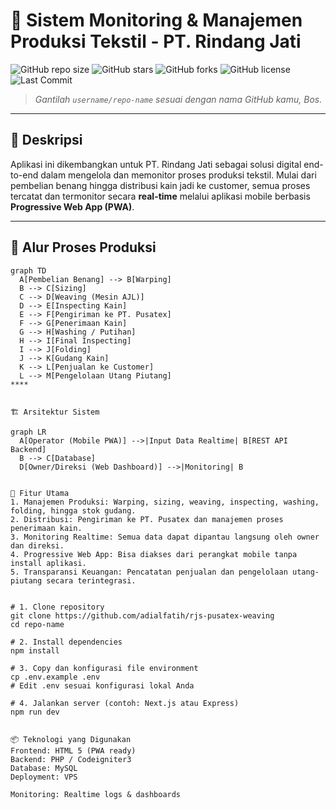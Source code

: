# 🧵 Sistem Monitoring & Manajemen Produksi Tekstil - PT. Rindang Jati

![GitHub repo size](https://img.shields.io/github/repo-size/username/rjs-pusatex-weaving)
![GitHub stars](https://img.shields.io/github/stars/username/rjs-pusatex-weaving)
![GitHub forks](https://img.shields.io/github/forks/username/rjs-pusatex-weaving)
![GitHub license](https://img.shields.io/github/license/username/rjs-pusatex-weaving)
![Last Commit](https://img.shields.io/github/last-commit/username/rjs-pusatex-weaving)

> *Gantilah `username/repo-name` sesuai dengan nama GitHub kamu, Bos.*

---

## 📘 Deskripsi

Aplikasi ini dikembangkan untuk PT. Rindang Jati sebagai solusi digital end-to-end dalam mengelola dan memonitor proses produksi tekstil. Mulai dari pembelian benang hingga distribusi kain jadi ke customer, semua proses tercatat dan termonitor secara **real-time** melalui aplikasi mobile berbasis **Progressive Web App (PWA)**.

---

## 🧭 Alur Proses Produksi

```mermaid
graph TD
  A[Pembelian Benang] --> B[Warping]
  B --> C[Sizing]
  C --> D[Weaving (Mesin AJL)]
  D --> E[Inspecting Kain]
  E --> F[Pengiriman ke PT. Pusatex]
  F --> G[Penerimaan Kain]
  G --> H[Washing / Putihan]
  H --> I[Final Inspecting]
  I --> J[Folding]
  J --> K[Gudang Kain]
  K --> L[Penjualan ke Customer]
  L --> M[Pengelolaan Utang Piutang]
****


🏗️ Arsitektur Sistem

graph LR
  A[Operator (Mobile PWA)] -->|Input Data Realtime| B[REST API Backend]
  B --> C[Database]
  D[Owner/Direksi (Web Dashboard)] -->|Monitoring| B


🚀 Fitur Utama
1. Manajemen Produksi: Warping, sizing, weaving, inspecting, washing, folding, hingga stok gudang.
2. Distribusi: Pengiriman ke PT. Pusatex dan manajemen proses penerimaan kain.
3. Monitoring Realtime: Semua data dapat dipantau langsung oleh owner dan direksi.
4. Progressive Web App: Bisa diakses dari perangkat mobile tanpa install aplikasi.
5. Transparansi Keuangan: Pencatatan penjualan dan pengelolaan utang-piutang secara terintegrasi.


# 1. Clone repository
git clone https://github.com/adialfatih/rjs-pusatex-weaving
cd repo-name

# 2. Install dependencies
npm install

# 3. Copy dan konfigurasi file environment
cp .env.example .env
# Edit .env sesuai konfigurasi lokal Anda

# 4. Jalankan server (contoh: Next.js atau Express)
npm run dev


📦 Teknologi yang Digunakan
Frontend: HTML 5 (PWA ready)
Backend: PHP / Codeigniter3
Database: MySQL
Deployment: VPS

Monitoring: Realtime logs & dashboards
